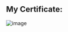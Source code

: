 ## My Certificate:
![image](https://github.com/zargiteddy/Geospatial-Data-Analytics/assets/72479466/867c8a54-f249-4730-b01d-092faadb5258)
